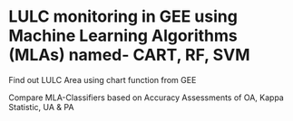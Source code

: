 # LULC monitoring in GEE using Machine Learning Algorithms (MLAs) named- CART, RF, SVM

Find out LULC Area using chart function from GEE

Compare MLA-Classifiers based on Accuracy Assessments of OA, Kappa Statistic, UA & PA

